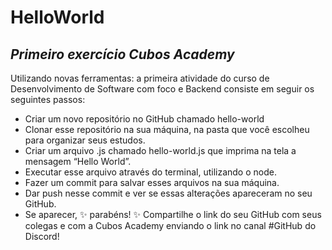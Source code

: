 # HelloWorld
## _Primeiro exercício Cubos Academy_

Utilizando novas ferramentas: a primeira atividade do curso de Desenvolvimento de Software com foco e Backend consiste em seguir os seguintes passos:

- Criar um novo repositório no GitHub chamado hello-world
- Clonar esse repositório na sua máquina, na pasta que você escolheu para organizar seus estudos.
- Criar um arquivo .js chamado hello-world.js que imprima na tela a mensagem “Hello World”.
- Executar esse arquivo através do terminal, utilizando o node.
- Fazer um commit para salvar esses arquivos na sua máquina.
- Dar push nesse commit e ver se essas alterações apareceram no seu GitHub.
- Se aparecer, ✨ parabéns! ✨    Compartilhe o link do seu GitHub com seus colegas e com a Cubos Academy enviando o link no canal #GitHub do Discord!

